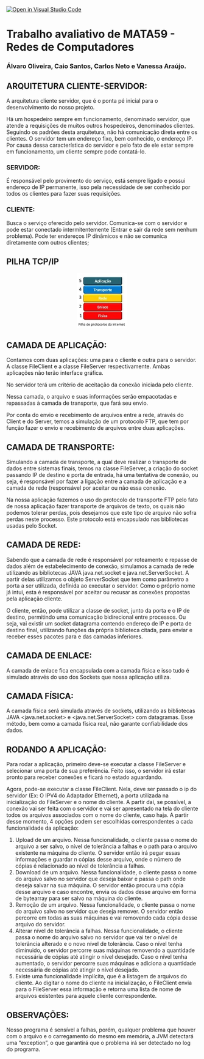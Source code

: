 [![Open in Visual Studio Code](https://classroom.github.com/assets/open-in-vscode-c66648af7eb3fe8bc4f294546bfd86ef473780cde1dea487d3c4ff354943c9ae.svg)](https://classroom.github.com/online_ide?assignment_repo_id=7992130&assignment_repo_type=AssignmentRepo)
# Trabalho avaliativo de MATA59 - Redes de Computadores
### Álvaro Oliveira, Caio Santos, Carlos Neto e Vanessa Araújo.

## ARQUITETURA CLIENTE-SERVIDOR:

A arquitetura cliente servidor, que é o ponta pé inicial para o desenvolvimento do nosso projeto. 

Há um hospedeiro sempre em funcionamento, denominado servidor, que atende a requisições de muitos outros hospedeiros, denominados clientes. Seguindo os padrões desta arquitetura, não há comunicação direta entre os clientes. O servidor tem um endereço fixo, bem conhecido, o endereço IP. Por causa dessa característica do servidor e pelo fato de ele estar sempre em funcionamento, um cliente sempre pode contatá-lo.

### SERVIDOR:
É responsável pelo provimento do serviço, está sempre ligado e possui endereço de IP permanente, isso pela necessidade de ser conhecido por todos os clientes para fazer suas requisições.

### CLIENTE:
Busca o serviço oferecido pelo servidor. Comunica-se com o servidor e pode estar conectado intermitentemente (Entrar e sair da rede sem nenhum problema). Pode ter endereços IP dinâmicos e não se comunica diretamente com outros clientes;

## PILHA TCP/IP

<p align="center">
 <img src="./assets/pilha-tcp-ip.png"/>
</p>

## CAMADA DE APLICAÇÃO: 

Contamos com duas aplicações: uma para o cliente e outra para o servidor. A classe FileClient  e a classe FileServer respectivamente. Ambas aplicações não terão interface gráfica.  

No servidor terá um critério de aceitação da conexão iniciada pelo cliente. 

Nessa camada, o arquivo e suas informações serão empacotadas e repassadas à camada de transporte, que fará seu envio.  

Por conta do envio e recebimento de arquivos entre a rede, através do Client e do Server, temos a simulação de um protocolo FTP, que tem por função fazer o envio e recebimento de arquivos entre duas aplicações. 

## CAMADA DE TRANSPORTE: 

Simulando a camada de transporte, a qual deve realizar o transporte de dados entre sistemas finais, temos na classe FileServer, a criação do socket passando IP de destino e porta de entrada, há uma tentativa de conexão, ou seja, é responsável por fazer a ligação entre a camada de aplicação e a camada de rede (responsável por aceitar ou não essa conexão. 

Na nossa aplicação fazemos o uso do protocolo de transporte FTP pelo fato de nossa aplicação fazer transporte de arquivos de texto, os quais não podemos tolerar perdas, pois desejamos que este tipo de arquivo não sofra perdas neste processo. Este protocolo está encapsulado nas bibliotecas usadas pelo Socket. 

## CAMADA DE REDE: 

Sabendo que a camada de rede é responsável por roteamento e repasse de dados além de estabelecimento de conexão, simulamos a camada de rede utilizando as bibliotecas JAVA java.net.socket e java.net.ServerSocket. A partir delas utilizamos o objeto ServerSocket que tem como parâmetro a porta a ser utilizada, definida ao executar o servidor. Como o próprio nome já intui, esta é responsável por aceitar ou recusar as conexões propostas pela aplicação cliente. 

O cliente, então, pode utilizar a classe de socket, junto da porta e o IP de destino, permitindo uma comunicação bidirecional entre processos. Ou seja, vai existir um socket datagrama contendo endereço de IP e porta de destino final, utilizando funções da própria biblioteca citada, para enviar e receber esses pacotes para e das camadas inferiores. 

## CAMADA DE ENLACE: 

A camada de enlace fica encapsulada com a camada física e isso tudo é simulado através do uso dos Sockets que nossa aplicação utiliza. 


## CAMADA FÍSICA:

A camada física será simulada através de sockets, utilizando as bibliotecas JAVA <java.net.socket> e <java.net.ServerSocket> com datagramas. Esse método, bem como a camada física real, não garante confiabilidade dos dados. 

## RODANDO A APLICAÇÃO: 

Para rodar a aplicação, primeiro deve-se executar a classe FileServer e selecionar uma porta de sua preferência. Feito isso, o servidor irá estar pronto para receber conexões e ficará no estado aguardando.

Agora, pode-se executar a classe FileClient. Nela, deve ser passado o ip do servidor (Ex: O IPV4 do Adaptador Ethernet), a porta utilizada na inicialização do FileServer e o nome do cliente. A partir daí, se possível, a conexão vai ser feita com o servidor e vai ser apresentado na tela do cliente todos os arquivos associados com o nome do cliente, caso haja. A partir desse momento, 4 opções podem ser escolhidas correspondentes a cada funcionalidade da aplicação:
1. Upload de um arquivo. Nessa funcionalidade, o cliente passa o nome do arquivo a ser salvo, o nível de tolerância a falhas e o path para o arquivo existente na máquina do cliente. O servidor então irá pegar essas informações e guardar n cópias desse arquivo, onde o número de cópias é relacionado ao nível de tolerância a falhas.
2. Download de um arquivo. Nessa funcionalidade, o cliente passa o nome do arquivo salvo no servidor que deseja baixar e passa o path onde deseja salvar na sua máquina. O servidor então procura uma cópia desse arquivo e caso encontre, envia os dados desse arquivo em forma de bytearray para ser salvo na máquina do cliente.
3. Remoção de um arquivo. Nessa funcionalidade, o cliente passa o nome do arquivo salvo no servidor que deseja remover. O servidor então percorre em todas as suas máquinas e vai removendo cada cópia desse arquivo do servidor.
4. Alterar nível de tolerância a falhas. Nessa funcionalidade, o cliente passa o nome do arquivo salvo no servidor que vai ter o nível de tolerância alterado e o novo nível de tolerância. Caso o nível tenha diminuido, o servidor percorre suas máquinas removendo a quantidade necessária de cópias até atingir o nível desejado. Caso o nível tenha aumentado, o servidor percorre suas máquinas e adiciona a quantidade necessária de cópias até atingir o nível desejado.
5. Existe uma funcionalidade implícita, que é a listagem de arquivos do cliente. Ao digitar o nome do cliente na inicialização, o FileClient envia para o FileServer essa informação e retorna uma lista de nome de arquivos existentes para aquele cliente correspondente.

## OBSERVAÇÕES: 

Nosso programa é sensível a falhas, porém, qualquer problema que houver com o arquivo e o carregamento do mesmo em memória, a JVM detectará uma “exception”, o que garantirá que o problema irá ser detectado no log do programa. 
